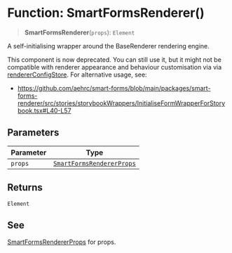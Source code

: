 # Function: SmartFormsRenderer()

> **SmartFormsRenderer**(`props`): `Element`

A self-initialising wrapper around the BaseRenderer rendering engine.

This component is now deprecated. You can still use it, but it might not be compatible with renderer appearance and behaviour customisation via via [rendererConfigStore](../variables/rendererConfigStore.md).
For alternative usage, see:
- https://github.com/aehrc/smart-forms/blob/main/packages/smart-forms-renderer/src/stories/storybookWrappers/InitialiseFormWrapperForStorybook.tsx#L40-L57

## Parameters

| Parameter | Type |
| ------ | ------ |
| `props` | [`SmartFormsRendererProps`](../interfaces/SmartFormsRendererProps.md) |

## Returns

`Element`

## See

[SmartFormsRendererProps](../interfaces/SmartFormsRendererProps.md) for props.
